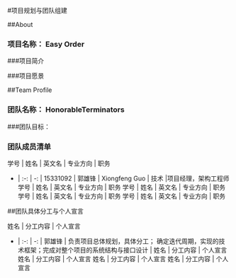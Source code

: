 #项目规划与团队组建

##About

### 项目名称： Easy Order

###项目简介


###项目愿景



##Team Profile

### 团队名称： HonorableTerminators

###团队目标： 


### 团队成员清单

学号 | 姓名 | 英文名 | 专业方向 | 职务 
- | :-: | -: |
15331092 | 郭雄锋 | Xiongfeng Guo | 技术 |项目经理，架构工程师 
学号 | 姓名 | 英文名 | 专业方向 | 职务 
学号 | 姓名 | 英文名 | 专业方向 | 职务 
学号 | 姓名 | 英文名 | 专业方向 | 职务 
学号 | 姓名 | 英文名 | 专业方向 | 职务 


##团队具体分工与个人宣言

姓名 | 分工内容 | 个人宣言
- | :-: | -: |
郭雄锋 | 负责项目总体规划，具体分工； 确定迭代周期，实现的技术框架；完成对整个项目的系统结构与接口设计 |
姓名 | 分工内容 | 个人宣言
姓名 | 分工内容 | 个人宣言
姓名 | 分工内容 | 个人宣言
姓名 | 分工内容 | 个人宣言


